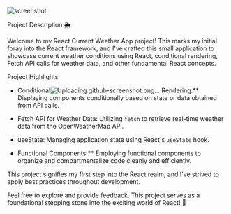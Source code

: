
![screenshot](https://github.com/matttre3/Cloud-Chaser-m3/assets/140153086/c74aeaf0-89ff-4c9e-909b-33a0a30d6387)

Project Description 🌦️

Welcome to my React Current Weather App project! This marks my initial foray into the React framework, and I've crafted this small application to showcase current weather conditions using React, conditional rendering, Fetch API calls for weather data, and other fundamental React concepts.

Project Highlights

- Conditional![Uploading github-screenshot.png…]()
 Rendering:** Displaying components conditionally based on state or data obtained from API calls.

- Fetch API for Weather Data: Utilizing `fetch` to retrieve real-time weather data from the OpenWeatherMap API.

- useState: Managing application state using React's `useState` hook.

- Functional Components:** Employing functional components to organize and compartmentalize code cleanly and efficiently.

This project signifies my first step into the React realm, and I've strived to apply best practices throughout development.

Feel free to explore and provide feedback. This project serves as a foundational stepping stone into the exciting world of React! 🚀
